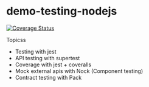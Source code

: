 # demo-testing-nodejs

[![Coverage Status](https://coveralls.io/repos/github/up1/demo-testing-nodejs/badge.svg?branch=master)](https://coveralls.io/github/up1/demo-testing-nodejs?branch=master)

Topicss
* Testing with jest
* API testing with supertest
* Coverage with jest + coveralls
* Mock external apis with Nock (Component testing)
* Contract testing with Pack
